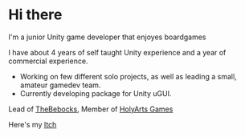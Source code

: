 # Hi there

I'm a junior Unity game developer that enjoyes boardgames 

I have about 4 years of self taught Unity experience and a year of commercial experience.

- Working on few different solo projects, as well as leading a small, amateur gamedev team.
- Currently developing package for Unity uGUI.

Lead of [TheBebocks](https://github.com/TheBebock), Member of [HolyArts Games](https://github.com/Holy-Arts)

Here's my [Itch](https://justlmax.itch.io/)
<!--
**JustllMax/JustllMax** is a ✨ _special_ ✨ repository because its `README.md` (this file) appears on your GitHub profile.

Here are some ideas to get you started:

- 🔭 I’m currently working on ...
- 🌱 I’m currently learning ...
- 👯 I’m looking to collaborate on ...
- 🤔 I’m looking for help with ...
- 💬 Ask me about ...
- 📫 How to reach me: ...
- 😄 Pronouns: ...
- ⚡ Fun fact: ...
-->
